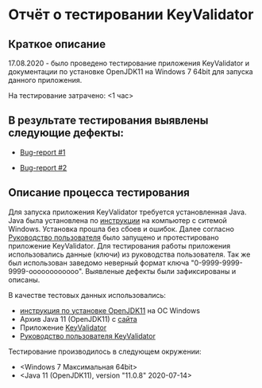 # Отчёт о тестировании KeyValidator

## Краткое описание

17.08.2020 - было проведено тестирование приложения KeyValidator и документации по установке OpenJDK11 на Windows 7 64bit для запуска данного приложения.

На тестирование затрачено: <1 час>

## В результате тестирования выявлены следующие дефекты:

* [Bug-report #1](https://github.com/MFV72/Java-HomeWork-1/issues/1#issue-681098951)

* [Bug-report #2](https://github.com/MFV72/Java-HomeWork-1/issues/2#issue-681141557)

## Описание процесса тестирования

Для запуска приложения KeyValidator требуется установленная Java. Java была установлена по [инструкции](https://github.com/netology-code/javaqa-homeworks/blob/master/intro/openjdk11-manual.md/) на компьютер с ситемой Windows. Установка прошла без сбоев и ошибок.
Далее согласно [Руководство пользователя](https://github.com/netology-code/javaqa-homeworks/blob/master/intro/user-manual.md) было запущено и протестировано приложение KeyValidator. Для тестирования работы приложения использовались данные (ключи) из руководства пользователя.
Так же был использован заведомо неверный формат ключа "0-9999-9999-9999-oooooooooooo". Выявленые дефекты были зафиксированы и описаны.

В качестве тестовых данных использовались:
* [инструкция по установке OpenJDK11](https://github.com/netology-code/javaqa-homeworks/blob/master/intro/openjdk11-manual.md/) на ОС Windows
* Архив Java 11 (OpenJDK11) с [сайта](https://adoptopenjdk.net/)
* Приложение [KeyValidator](https://github.com/netology-code/javaqa-homeworks/blob/master/intro/artifacts/KeyValidator.class)
* [Руководство пользователя KeyValidator](https://github.com/netology-code/javaqa-homeworks/blob/master/intro/user-manual.md)

Тестирование производилось в следующем окружении:
* <Windows 7 Максимальная 64bit>
* <Java 11 (OpenJDK11), version "11.0.8" 2020-07-14>
